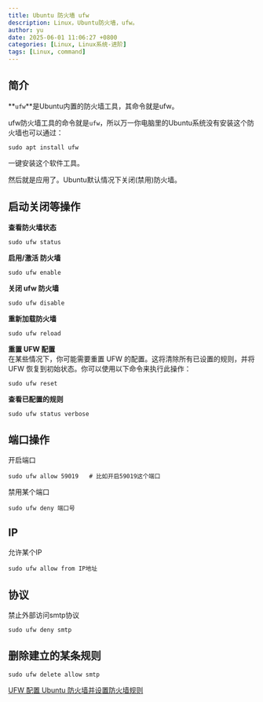 ```yaml
---
title: Ubuntu 防火墙 ufw
description: Linux，Ubuntu防火墙，ufw。
author: yu
date: 2025-06-01 11:06:27 +0800
categories: [Linux, Linux系统-进阶]
tags: [Linux, command]
---
```



## 简介

**`ufw`**是Ubuntu内置的防火墙工具，其命令就是ufw。

ufw防火墙工具的命令就是`ufw`，所以万一你电脑里的Ubuntu系统没有安装这个防火墙也可以通过：
```shell
sudo apt install ufw
```
一键安装这个软件工具。

然后就是应用了。Ubuntu默认情况下关闭(禁用)防火墙。

## 启动关闭等操作

**查看防火墙状态**
```shell
sudo ufw status
```
**启用/激活 防火墙**
```shell
sudo ufw enable
```
**关闭 ufw 防火墙**
```shell
sudo ufw disable
```
**重新加载防火墙**
```shell
sudo ufw reload
```
**重置 UFW 配置**<br/>
在某些情况下，你可能需要重置 UFW 的配置。这将清除所有已设置的规则，并将 UFW 恢复到初始状态。你可以使用以下命令来执行此操作：
```shell
sudo ufw reset
```
**查看已配置的规则**
```shell
sudo ufw status verbose
```

## 端口操作

开启端口
```shell
sudo ufw allow 59019   # 比如开启59019这个端口
```
禁用某个端口
```shell
sudo ufw deny 端口号
```

## IP

允许某个IP
```shell
sudo ufw allow from IP地址
```

## 协议

禁止外部访问smtp协议
```shell
sudo ufw deny smtp
```

## 删除建立的某条规则

```shell
sudo ufw delete allow smtp
```

[UFW 配置 Ubuntu 防火墙并设置防火墙规则](https://blog.csdn.net/2301_76664379/article/details/146205174)

